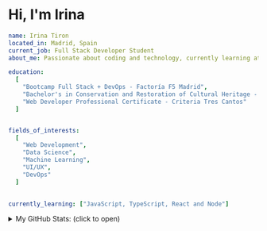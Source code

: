 <h1>Hi, I'm Irina </h1>

```yaml
name: Irina Tiron
located_in: Madrid, Spain
current_job: Full Stack Developer Student
about_me: Passionate about coding and technology, currently learning at Factoría F5 in Madrid

education:
  [
    "Bootcamp Full Stack + DevOps - Factoría F5 Madrid",
    "Bachelor's in Conservation and Restoration of Cultural Heritage - ESCRBC Madrid",
    "Web Developer Professional Certificate - Criteria Tres Cantos"
  ]


fields_of_interests:
  [
    "Web Development",
    "Data Science",
    "Machine Learning",
    "UI/UX",
    "DevOps"
  ]

  
currently_learning: ["JavaScript, TypeScript, React and Node"]

```
  



<details>
  <summary> My GitHub Stats: (click to open)</summary>

![](https://nirzak-streak-stats.vercel.app/?user=irinatiron&theme=react&hide_border=true)<br/>
![](https://github-readme-stats.vercel.app/api/top-langs/?username=irinatiron&theme=react&hide_border=true&include_all_commits=false&count_private=false&layout=compact)

</details>
